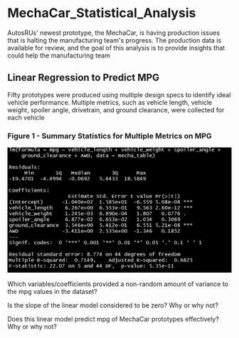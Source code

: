 # MechaCar_Statistical_Analysis

AutosRUs' newest prototype, the MechaCar, is having production issues that is halting the manufacturing team's progress. The production data is available for review, and the goal of this analysis is to provide insights that could help the manufacturing team


## Linear Regression to Predict MPG
Fifty prototypes were produced using multiple design specs to identify ideal vehicle performance.
Multiple metrics, such as vehicle length, vehicle weight, spoiler angle, drivetrain, and ground clearance, were collected for each vehicle

### Figure 1 - Summary Statistics for Multiple Metrics on MPG
<img src="Resources/fig1.png"></img>


Which variables/coefficients provided a non-random amount of variance to the mpg values in the dataset?


Is the slope of the linear model considered to be zero? Why or why not?

Does this linear model predict mpg of MechaCar prototypes effectively? Why or why not?